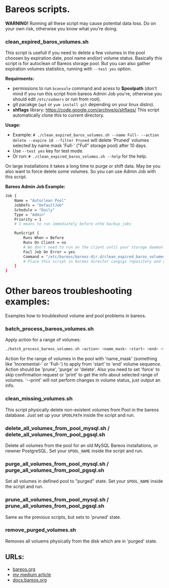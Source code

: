 # Bareos scripts.

**WARNING!** Running all these script may cause potential data loss. Do on your own risk, otherwise you know what 
you're doing.

### clean_expired_baros_volumes.sh

This script is usefull if you need to delete a few volumes in the pool choosen by expiration date, pool name and(or)
volume status. Basically this script is for autoclean of Bareos storage pool. But you can also gather expiration volumes
statistics, running with `--test yes` option.

**Requirments:**

- permissions to run `bconsole` command and acess to **$poolpath** (don't mind if you run this script from bareos Admin 
  Job you're, otherwise you should edit `/etc/sudoers` or run from root).
- git pacakge (`apt` or `yum install git` depending on your linux distro).
- **shflags** library: https://code.google.com/archive/p/shflags/ This script automatically clone this to current
  directory.

**Usage:**

- Example: `# ./clean_expired_baros_volumes.sh --name Full- --action delete --expire 10 --filter Pruned` will delete
  'Pruned' volumes selected by name mask 'Full-' ("Full" storage pool) after 10 days.
- Use `--test yes` key for test mode.
- Or run: `# ./clean_expired_baros_volumes.sh --help` for the help.

On large installations it takes a long time to purge or shift data. May be you also want to force delete some volumes.
So you can use Admin Job with this script.

**Bareos Admin Job Example:**

```bash
Job {
    Name = "Autoclean Pool"
    JobDefs = "DefaultJob"
    Schedule = "Daily"
    Type = "Admin"
    Priority = 1
    # 1 means to run immediately before othe backup jobs

    RunScript {
        Runs When = Before
        Runs On Client = no
        # We don't need to run on the client until your storage daemon is not on the client
        Fail Job On Error = yes
        Command = "/etc/bareos/bareos-dir.d/clean_expired_baros_volumes.sh --action delete --expire 60 --name Full-"
        # Place this script in bareos director congigs repository and chmod +x
    }
}
```
# Other bareos troubleshooting examples:

Examples how to troubleshoot volume and pool problems in bareos.

### batch_process_bareos_volumes.sh
Apply action for a range of volumes:
```bash
./batch_process_bareos_volumes.sh <action> <name_mask> <start> <end> <force|print>
```
Action for the range of volumes in the pool with 'name_mask' (something like 'Incremental-' or 'Full-') to apply from
'start' to 'end' volume sequence. Action should be 'prune', 'purge' or 'delete'. Also you need to set 'force' to 
skip confirmation request or 'print' to get the info about selected range of volumes. '--print' will not perform changes
in volume status, just output an info.

### clean_missing_volumes.sh
This script physically delete non-existent volumes from Pool in the bareos database. Just set up your `$POOLPATH` inside
the script and run.

### delete_all_volumes_from_pool_mysql.sh / delete_all_volumes_from_pool_pgsql.sh
Delete all volumes from the pool for an old MySQL Bareos installations, or newner PostgreSQL. Set your `$POOL_NAME` 
inside the script and run.

### purge_all_volumes_from_pool_mysql.sh / purge_all_volumes_from_pool_pgsql.sh
Set all volumes in defined pool to "purged" state. Set your `$POOL_NAME` inside the script and run.

### prune_all_volumes_from_pool_mysql.sh / prune_all_volumes_from_pool_pgsql.sh
Same as the previous scripts, but sets to 'pruned' state.

### remove_purged_volumes.sh
Removes all voluems physically from the disk which are in 'purged' state.

## URLs:

- [bareos.org](https://www.bareos.com/)
- [my medium article](https://medium.com/@alexander.bazhenov/bareos-%D0%B1%D0%B5%D1%81%D0%BF%D0%BB%D0%B0%D1%82%D0%BD%D0%BE%D0%B5-%D1%80%D0%B5%D0%B7%D0%B5%D1%80%D0%B2%D0%BD%D0%BE%D0%B5-%D0%BA%D0%BE%D0%BF%D0%B8%D1%80%D0%BE%D0%B2%D0%B0%D0%BD%D0%B8%D0%B5-%D1%84%D0%BE%D1%80%D0%BC%D0%B0%D1%82%D0%B0-enterprise-d84b90a4415a)
- [docs.bareos.org](https://docs.bareos.org/)
